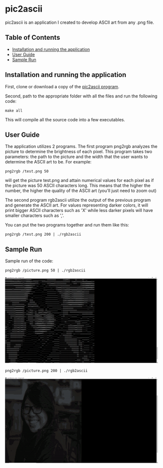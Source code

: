 # pic2ascii

pic2ascii is an application I created to develop ASCII art from any .png file.

## Table of Contents

* [Installation and running the application](#install)
* [User Guide](#user)
* [Sample Run](#test)

## Installation and running the application <a name="install"></a>

First, clone or download a copy of the [pic2ascii program](https://github.com/yjkim97/pic2ascii).

Second, path to the appropriate folder with all the files and run the following code:

```
make all
```

This will compile all the source code into a few executables. 

## User Guide <a name="user"></a>

The application utilizes 2 programs. The first program png2rgb analyzes the picture to determine the brightness of each pixel. This program takes two parameters: the path to the picture and the width that the user wants to determine the ASCII art to be. For example:

```
png2rgb /test.png 50
```
will get the picture test.png and attain numerical values for each pixel as if the picture was 50 ASCII characters long. This means that the higher the number, the higher the quality of the ASCII art (you'll just need to zoom out)

The second program rgb2ascii utilize the output of the previous program and generate the ASCII art. For values representing darker colors, it will print bigger ASCII characters such as 'X' while less darker pixels will have smaller characters such as ','.

You can put the two programs together and run them like this:

```
png2rgb /test.png 200 | ./rgb2ascii
```

## Sample Run <a name="test"></a>
Sample run of the code:
```
png2rgb /picture.png 50 | ./rgb2ascii
```
<img class="ui image" src="rgb2ascii2.png">

```
png2rgb /picture.png 200 | ./rgb2ascii
```
<img class="ui image" src="rgb2ascii.png">
